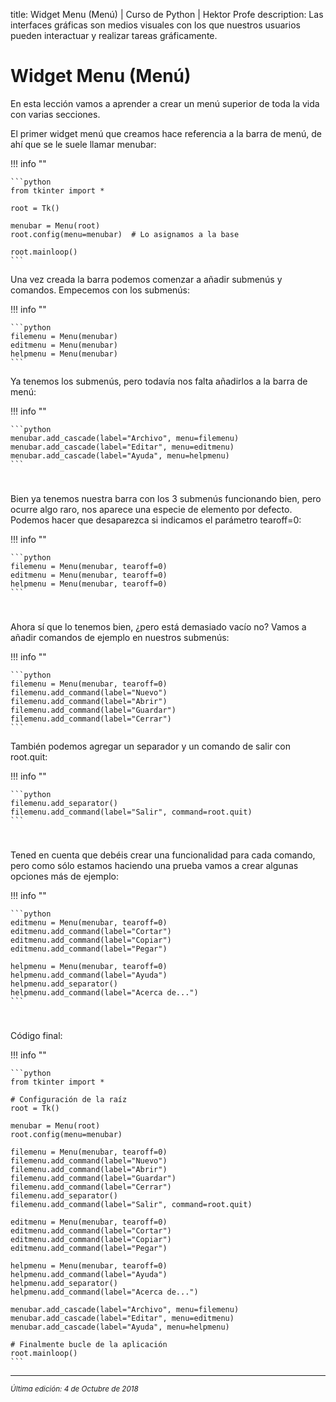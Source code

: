 title: Widget Menu (Menú) | Curso de Python | Hektor Profe
description: Las interfaces gráficas son medios visuales con los que nuestros usuarios pueden interactuar y realizar tareas gráficamente.

<style>

.admonition.note > .superfences-tabs > label:hover, .headerlink{
    color: #018dc5 !important;
}

.admonition.info{
    font-size: 100%;
}

.admonition.info label{
    font-size: 91%;
}

.admonition.note > .admonition-title {
    display: none;
}

</style>

# Widget Menu (Menú)

En esta lección vamos a aprender a crear un menú superior de toda la vida con varias secciones. 

El primer widget menú que creamos hace referencia a la barra de menú, de ahí que se le suele llamar menubar:

!!! info "" 

    ```python
    from tkinter import *

    root = Tk()

    menubar = Menu(root)
    root.config(menu=menubar)  # Lo asignamos a la base

    root.mainloop()
    ```

Una vez creada la barra podemos comenzar a añadir submenús y comandos. Empecemos con los submenús:

!!! info "" 

    ```python
	filemenu = Menu(menubar)
	editmenu = Menu(menubar)
	helpmenu = Menu(menubar)
    ```

Ya tenemos los submenús, pero todavía nos falta añadirlos a la barra de menú:

!!! info "" 

    ```python
	menubar.add_cascade(label="Archivo", menu=filemenu)
	menubar.add_cascade(label="Editar", menu=editmenu)
	menubar.add_cascade(label="Ayuda", menu=helpmenu)
    ```

<div style="text-align:center;margin-top:25px"><img class="lazy" data-src="{{cdn}}/images/tkinter/16.png"/></div>

Bien ya tenemos nuestra barra con los 3 submenús funcionando bien, pero ocurre algo raro, nos aparece una especie de elemento por defecto. Podemos hacer que desaparezca si indicamos el parámetro tearoff=0:

!!! info "" 

    ```python
	filemenu = Menu(menubar, tearoff=0)
	editmenu = Menu(menubar, tearoff=0)
	helpmenu = Menu(menubar, tearoff=0)
    ```

<div style="text-align:center;margin-top:25px"><img class="lazy" data-src="{{cdn}}/images/tkinter/17.png"/></div>

Ahora  sí que lo tenemos bien, ¿pero está demasiado vacío no? Vamos a añadir comandos de ejemplo en nuestros submenús:

!!! info "" 

    ```python
    filemenu = Menu(menubar, tearoff=0)
    filemenu.add_command(label="Nuevo")
    filemenu.add_command(label="Abrir")
    filemenu.add_command(label="Guardar")
    filemenu.add_command(label="Cerrar")
    ```

También podemos agregar un separador y un comando de salir con root.quit:

!!! info "" 

    ```python
    filemenu.add_separator()
    filemenu.add_command(label="Salir", command=root.quit)
    ```

<div style="text-align:center;margin-top:25px"><img class="lazy" data-src="{{cdn}}/images/tkinter/18.png"/></div>

Tened en cuenta que debéis crear una funcionalidad para cada comando, pero como sólo estamos haciendo una prueba vamos a crear algunas opciones más de ejemplo:

!!! info "" 

    ```python
    editmenu = Menu(menubar, tearoff=0)
    editmenu.add_command(label="Cortar")
    editmenu.add_command(label="Copiar")
    editmenu.add_command(label="Pegar")

    helpmenu = Menu(menubar, tearoff=0)
    helpmenu.add_command(label="Ayuda")
    helpmenu.add_separator()
    helpmenu.add_command(label="Acerca de...")
    ```

<div style="text-align:center;margin-top:25px"><img class="lazy" data-src="{{cdn}}/images/tkinter/19.png"/></div>

Código final:

!!! info "" 

    ```python
    from tkinter import *

    # Configuración de la raíz
    root = Tk()

    menubar = Menu(root)
    root.config(menu=menubar)

    filemenu = Menu(menubar, tearoff=0)
    filemenu.add_command(label="Nuevo")
    filemenu.add_command(label="Abrir")
    filemenu.add_command(label="Guardar")
    filemenu.add_command(label="Cerrar")
    filemenu.add_separator()
    filemenu.add_command(label="Salir", command=root.quit)

    editmenu = Menu(menubar, tearoff=0)
    editmenu.add_command(label="Cortar")
    editmenu.add_command(label="Copiar")
    editmenu.add_command(label="Pegar")

    helpmenu = Menu(menubar, tearoff=0)
    helpmenu.add_command(label="Ayuda")
    helpmenu.add_separator()
    helpmenu.add_command(label="Acerca de...")

    menubar.add_cascade(label="Archivo", menu=filemenu)
    menubar.add_cascade(label="Editar", menu=editmenu)
    menubar.add_cascade(label="Ayuda", menu=helpmenu)

    # Finalmente bucle de la aplicación
    root.mainloop()
    ```

___
<small class="edited"><i>Última edición: 4 de Octubre de 2018</i></small>